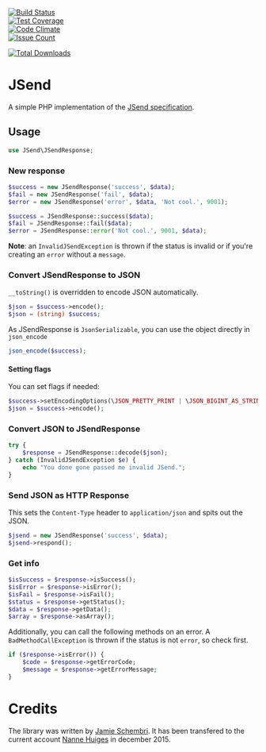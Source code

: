 [![Build Status](https://travis-ci.org/NanneHuiges/JSend.svg)](https://travis-ci.org/NanneHuiges/JSend)  
[![Test Coverage](https://codeclimate.com/github/NanneHuiges/JSend/badges/coverage.svg)](https://codeclimate.com/github/NanneHuiges/JSend/coverage)  
[![Code Climate](https://codeclimate.com/github/NanneHuiges/JSend/badges/gpa.svg)](https://codeclimate.com/github/NanneHuiges/JSend)  
[![Issue Count](https://codeclimate.com/github/NanneHuiges/JSend/badges/issue_count.svg)](https://codeclimate.com/github/NanneHuiges/JSend)  
  
[![Total Downloads](https://poser.pugx.org/nannehuiges/jsend/downloads)](https://packagist.org/packages/nannehuiges/jsend)  
# JSend
A simple PHP implementation of the [JSend specification](http://labs.omniti.com/labs/jsend).

## Usage
```php
use JSend\JSendResponse;
```

### New response
```php
$success = new JSendResponse('success', $data);
$fail = new JSendResponse('fail', $data);
$error = new JSendResponse('error', $data, 'Not cool.', 9001);
```

```php
$success = JSendResponse::success($data);
$fail = JSendResponse::fail($data);
$error = JSendResponse::error('Not cool.', 9001, $data);
```

**Note**: an `InvalidJSendException` is thrown if the status is invalid or if you're creating an `error` without a `message`.

### Convert JSendResponse to JSON
`__toString()` is overridden to encode JSON automatically.

```php
$json = $success->encode();
$json = (string) $success;
```

As JSendResponse is `JsonSerializable`, you can use the object directly in `json_encode`

```php
json_encode($success);
```

#### Setting flags
You can set flags if needed:

```php
$success->setEncodingOptions(\JSON_PRETTY_PRINT | \JSON_BIGINT_AS_STRING);
$json = $success->encode();
```

### Convert JSON to JSendResponse
```php
try {
    $response = JSendResponse::decode($json);
} catch (InvalidJSendException $e) {
    echo "You done gone passed me invalid JSend.";
}
```

### Send JSON as HTTP Response
This sets the `Content-Type` header to `application/json` and spits out the JSON.

```php
$jsend = new JSendResponse('success', $data);
$jsend->respond();
```

### Get info
```php
$isSuccess = $response->isSuccess();
$isError = $response->isError();
$isFail = $response->isFail();
$status = $response->getStatus();
$data = $response->getData();
$array = $response->asArray();
```

Additionally, you can call the following methods on an error. A `BadMethodCallException` is thrown if the status is not `error`, so check first.

```php
if ($response->isError()) {
    $code = $response->getErrorCode;
    $message = $response->getErrorMessage;
}
```
# Credits
The library was written by [Jamie Schembri](https://github.com/shkm). It has been transfered to the current account [Nanne Huiges](https://github.com/NanneHuiges) in december 2015.
